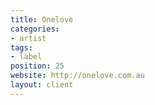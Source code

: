 ```yaml
---
title: Onelove
categories:
- artist
tags:
- label
position: 25
website: http://onelove.com.au
layout: client
---
```


